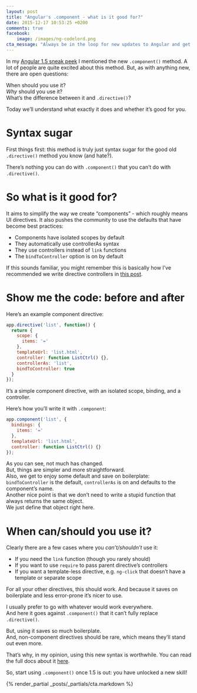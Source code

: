 ```yaml
---
layout: post
title: "Angular's .component - what is it good for?"
date: 2015-12-17 10:53:25 +0200
comments: true
facebook:
    image: /images/ng-codelord.png
cta_message: "Always be in the loop for new updates to Angular and get guides for painless upgrading!"
---
```


In my [Angular 1.5 sneak peek](http://www.codelord.net/2015/12/10/angular-1-dot-5-is-close-heres-the-interesting-parts/) I mentioned the new `.component()` method.
A lot of people are quite excited about this method.
But, as with anything new, there are open questions:

When should you use it?  
*Why* should you use it?  
What’s the difference between it and `.directive()`?

Today we’ll understand what exactly it does and whether it’s good for you.

# Syntax sugar

First things first: this method is truly just syntax sugar for the good old `.directive()` method you know (and hate?).

There’s nothing you can do with `.component()` that you can’t do with `.directive()`.

# So what is it good for?

It aims to simplify the way we create “components” - which roughly means UI directives.
It also pushes the community to use the defaults that have become best practices:

- Components have isolated scopes by default
- They automatically use controllerAs syntax
- They use controllers instead of `link` functions
- The `bindToController` option is on by default

If this sounds familiar, you might remember this is basically how I’ve recommended we write directive controllers in [this post](http://www.codelord.net/2015/10/07/angular-2-preparation-killing-controllers/).

# Show me the code: before and after

Here’s an example component directive:

```javascript
app.directive('list', function() {
  return {
    scope: {
      items: '='
    },
    templateUrl: 'list.html',
    controller: function ListCtrl() {},
    controllerAs: 'list',
    bindToController: true
  }
});
```

It’s a simple component directive, with an isolated scope, binding, and a controller.

Here’s how you’ll write it with `.component`:

```javascript
app.component('list', {
  bindings: {
    items: '='
  },
  templateUrl: 'list.html',
  controller: function ListCtrl() {}
});
```

As you can see, not much has changed.  
But, things are simpler and more straightforward.  
Also, we get to enjoy some default and save on boilerplate: `bindToController` is the default, `controllerAs` is on and defaults to the component’s name.  
Another nice point is that we don’t need to write a stupid function that always returns the same object.  
We just define that object right here.

# When can/should you use it?

Clearly there are a few cases where you *can’t/shouldn’t* use it:

- If you need the `link` function (though you rarely should)
- If you want to use `require` to pass parent directive’s controllers
- If you want a template-less directive, e.g. `ng-click` that doesn’t have a template or separate scope

For all your other directives, this should work.
And because it saves on boilerplate and less error-prone it’s nicer to use.

I usually prefer to go with whatever would work everywhere.  
And here it goes against `.component()` that it can’t fully replace `.directive()`.  

But, using it saves so much boilerplate.  
And, non-component directives should be rare, which means they’ll stand out even more.

That’s why, in my opinion, using this new syntax is worthwhile.
You can read the full docs about it [here](https://docs.angularjs.org/api/ng/type/angular.Module#component).

So, start using `.component()` once 1.5 is out: you have unlocked a new skill!

{% render_partial _posts/_partials/cta.markdown %}
